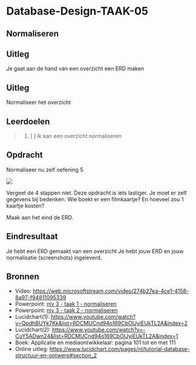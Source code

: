 # Database-Design-TAAK-05

## Normaliseren

## Uitleg
Je gaat aan de hand van een overzicht een ERD maken


## Uitleg
Normaliseer het overzicht

## Leerdoelen
> 1. [ ] Ik kan een overzicht normaliseren

## Opdracht

Normaliseer nu zelf oefening 5

<img src="https://raw.githubusercontent.com/ROC-van-Amsterdam-College-Amstelland/DATABASE-DESIGN/blob/master/niveau3/taak05/oefening 5.png">

Vergeet de 4 stappen niet.
Deze opdracht is iets lastiger. Je moet er zelf gegevens bij bedenken. Wie boekt er een filmkaartje?
En hoeveel zou 1 kaartje kosten?

Maak aan het eind de ERD.

## Eindresultaat

Je hebt een ERD gemaakt van een overzicht
Je hebt jouw ERD en jouw normalisatie (screenshots) ingeleverd.

## Bronnen
- Video: https://web.microsoftstream.com/video/274b27ea-4ce1-4158-8a97-f94811095339  
- Powerpoint: <a href="https://github.com/ROC-van-Amsterdam-College-Amstelland/DATABASE-DESIGN/blob/master/niveau3/taak01/niv 3 - taak 1 - normaliseren.pdf">niv 3 - taak 1 - normaliseren</a>  
- Powerpoint: <a href="https://github.com/ROC-van-Amsterdam-College-Amstelland/DATABASE-DESIGN/blob/master/niveau3/taak02/niv 3 - taak 2 - normaliseren.pdf">niv 3 - taak 2 - normaliseren</a>  
- Lucidchart(1): https://www.youtube.com/watch?v=QpdhBUYk7Kk&list=RDCMUCnd94o169CbOIJyiEUkTL2A&index=2  
- Lucidchart(2): https://www.youtube.com/watch?v=-CuY5ADwn24&list=RDCMUCnd94o169CbOIJyiEUkTL2A&index=1  
- Boek: Applicatie en mediaontwikkelaar: pagina 101 tot en met 111  
- Online uitleg: https://www.lucidchart.com/pages/nl/tutorial-database-structuur-en-ontwerp#section_2  
